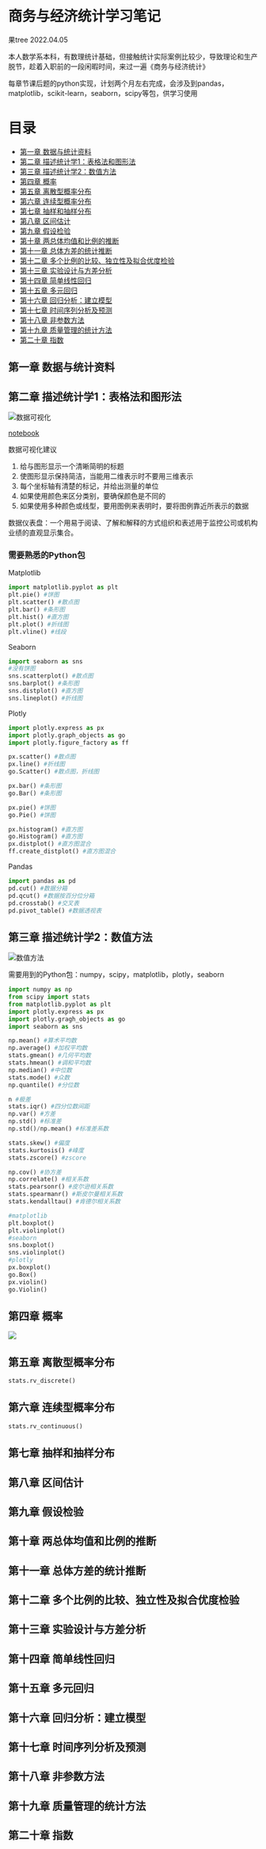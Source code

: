 # 商务与经济统计学习笔记

果tree 2022.04.05

本人数学系本科，有数理统计基础，但接触统计实际案例比较少，导致理论和生产脱节，趁着入职前的一段闲暇时间，来过一遍《商务与经济统计》

每章节课后题的python实现，计划两个月左右完成，会涉及到pandas，matplotlib，scikit-learn，seaborn，scipy等包，供学习使用
# 目录
- [第一章  数据与统计资料](#第一章--数据与统计资料)
- [第二章  描述统计学1：表格法和图形法](#第二章--描述统计学1表格法和图形法)
- [第三章  描述统计学2：数值方法](#第三章--描述统计学2数值方法)
- [第四章  概率](#第四章--概率)
- [第五章  离散型概率分布](#第五章--离散型概率分布)
- [第六章  连续型概率分布](#第六章--连续型概率分布)
- [第七章  抽样和抽样分布](#第七章--抽样和抽样分布)
- [第八章  区间估计](#第八章--区间估计)
- [第九章  假设检验](#第九章--假设检验)
- [第十章  两总体均值和比例的推断](#第十章--两总体均值和比例的推断)
- [第十一章  总体方差的统计推断](#第十一章--总体方差的统计推断)
- [第十二章  多个比例的比较、独立性及拟合优度检验](#第十二章--多个比例的比较独立性及拟合优度检验)
- [第十三章  实验设计与方差分析](#第十三章--实验设计与方差分析)
- [第十四章  简单线性回归](#第十四章--简单线性回归)
- [第十五章  多元回归](#第十五章--多元回归)
- [第十六章  回归分析：建立模型](#第十六章--回归分析建立模型)
- [第十七章  时间序列分析及预测](#第十七章--时间序列分析及预测)
- [第十八章  非参数方法](#第十八章--非参数方法)
- [第十九章  质量管理的统计方法](#第十九章--质量管理的统计方法)
- [第二十章  指数](#第二十章--指数)



## 第一章  数据与统计资料



## 第二章  描述统计学1：表格法和图形法

![数据可视化](https://github.com/guotree/Statistics_For_Business_and_Economics/blob/main/image/数据.svg)

[notebook](https://github.com/guotree/Statistics_For_Business_and_Economics/blob/main/notebook/第二章.ipynb)

数据可视化建议

1. 给与图形显示一个清晰简明的标题
2. 使图形显示保持简洁，当能用二维表示时不要用三维表示
3. 每个坐标轴有清楚的标记，并给出测量的单位
4. 如果使用颜色来区分类别，要确保颜色是不同的
5. 如果使用多种颜色或线型，要用图例来表明时，要将图例靠近所表示的数据

数据仪表盘：一个用易于阅读、了解和解释的方式组织和表述用于监控公司或机构业绩的直观显示集合。

### 需要熟悉的Python包

Matplotlib

```python
import matplotlib.pyplot as plt 
plt.pie() #饼图
plt.scatter() #散点图
plt.bar() #条形图
plt.hist() #直方图
plt.plot() #折线图
plt.vline() #线段
```

Seaborn

```python
import seaborn as sns
#没有饼图
sns.scatterplot() #散点图
sns.barplot() #条形图
sns.distplot() #直方图
sns.lineplot() #折线图
```



Plotly

```python
import plotly.express as px
import plotly.graph_objects as go
import plotly.figure_factory as ff

px.scatter() #散点图
px.line() #折线图
go.Scatter() #散点图，折线图

px.bar() #条形图
go.Bar() #条形图

px.pie() #饼图
go.Pie() #饼图

px.histogram() #直方图
go.Histogram() #直方图
px.distplot() #直方图混合
ff.create_distplot() #直方图混合
```



Pandas

```python
import pandas as pd
pd.cut() #数据分箱
pd.qcut() #数据按百分位分箱
pd.crosstab() #交叉表
pd.pivot_table() #数据透视表
```



## 第三章  描述统计学2：数值方法

![数值方法](https://github.com/guotree/Statistics_For_Business_and_Economics/blob/main/image/数值描述.svg)

需要用到的Python包：numpy，scipy，matplotlib，plotly，seaborn

```python
import numpy as np
from scipy import stats
from matplotlib.pyplot as plt
import plotly.express as px
import plotly.gragh_objects as go
import seaborn as sns

np.mean() #算术平均数
np.average() #加权平均数
stats.gmean() #几何平均数
stats.hmean() #调和平均数
np.median() #中位数
stats.mode() #众数
np.quantile() #分位数

n #极差
stats.iqr() #四分位数间距
np.var() #方差
np.std() #标准差
np.std()/np.mean() #标准差系数

stats.skew() #偏度
stats.kurtosis() #峰度
stats.zscore() #zscore

np.cov() #协方差
np.correlate() #相关系数
stats.pearsonr() #皮尔逊相关系数
stats.spearmanr() #斯皮尔曼相关系数
stats.kendalltau() #肯德尔相关系数

#matplotlib
plt.boxplot()
plt.violinplot()
#seaborn
sns.boxplot()
sns.violinplot()
#plotly
px.boxplot()
go.Box()
px.violin()
go.Violin()
```



## 第四章  概率

![](https://github.com/guotree/Statistics_For_Business_and_Economics/blob/main/image/%E6%A6%82%E7%8E%87.svg)

## 第五章 离散型概率分布

```python
stats.rv_discrete()
```



## 第六章  连续型概率分布

```python
stats.rv_continuous()
```



## 第七章  抽样和抽样分布
## 第八章  区间估计
## 第九章  假设检验
## 第十章  两总体均值和比例的推断
## 第十一章  总体方差的统计推断
## 第十二章  多个比例的比较、独立性及拟合优度检验
## 第十三章  实验设计与方差分析
## 第十四章  简单线性回归
## 第十五章  多元回归
## 第十六章  回归分析：建立模型
## 第十七章  时间序列分析及预测
## 第十八章  非参数方法
## 第十九章  质量管理的统计方法
## 第二十章  指数
